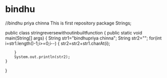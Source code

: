 # bindhu
//bindhu priya chinna
This is first repository
package Strings;

public class stringreversewithoutinbuiltfunction {
	public static void main(String[] args) {
		String str1="bindhupriya chinna";
		String str2="";
		for(int i=str1.length()-1;i>=0;i--) {
			str2=str2+str1.charAt(i);
			
			
		}
		System.out.println(str2);
	}

}
